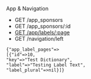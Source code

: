 App & Navigation

* GET /app_sponsors
* GET /app_sponsors/:id
* [GET /app/labels/:page](/Evanta/EvantaAccessAPI/wiki/GET--app-labels-:page)
* GET /navigation/left

```
{"app_label_pages"=>
[{"id"=>10,
"key"=>"Test Dictionary",
"label"=>"Testing Label Text",
"label_plural"=>nil}]}
```